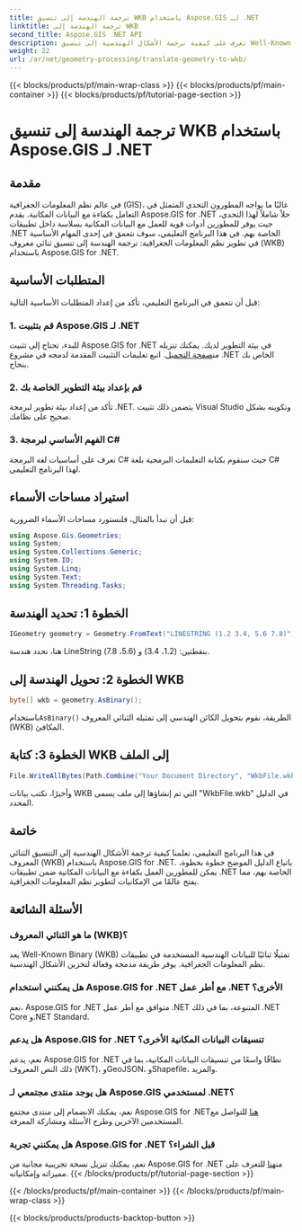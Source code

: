```yaml
---
title: ترجمة الهندسة إلى تنسيق WKB باستخدام Aspose.GIS لـ .NET
linktitle: ترجمة الهندسة إلى WKB
second_title: Aspose.GIS .NET API
description: تعرف على كيفية ترجمة الأشكال الهندسية إلى تنسيق Well-Known Binary (WKB) في تطبيقات .NET باستخدام Aspose.GIS للتعامل السلس مع البيانات المكانية.
weight: 22
url: /ar/net/geometry-processing/translate-geometry-to-wkb/
---
```


{{< blocks/products/pf/main-wrap-class >}}
{{< blocks/products/pf/main-container >}}
{{< blocks/products/pf/tutorial-page-section >}}

# ترجمة الهندسة إلى تنسيق WKB باستخدام Aspose.GIS لـ .NET

## مقدمة
في عالم نظم المعلومات الجغرافية (GIS)، غالبًا ما يواجه المطورون التحدي المتمثل في التعامل بكفاءة مع البيانات المكانية. يقدم Aspose.GIS for .NET حلاً شاملاً لهذا التحدي، حيث يوفر للمطورين أدوات قوية للعمل مع البيانات المكانية بسلاسة داخل تطبيقات .NET الخاصة بهم. في هذا البرنامج التعليمي، سوف نتعمق في إحدى المهام الأساسية في تطوير نظم المعلومات الجغرافية: ترجمة الهندسة إلى تنسيق ثنائي معروف (WKB) باستخدام Aspose.GIS for .NET.
## المتطلبات الأساسية
قبل أن نتعمق في البرنامج التعليمي، تأكد من إعداد المتطلبات الأساسية التالية:
### 1. قم بتثبيت Aspose.GIS لـ .NET
 للبدء، تحتاج إلى تثبيت Aspose.GIS for .NET في بيئة التطوير لديك. يمكنك تنزيله من[صفحة التحميل](https://releases.aspose.com/gis/net/). اتبع تعليمات التثبيت المقدمة لدمجه في مشروع .NET الخاص بك بنجاح.
### 2. قم بإعداد بيئة التطوير الخاصة بك
تأكد من إعداد بيئة تطوير لبرمجة .NET. يتضمن ذلك تثبيت Visual Studio وتكوينه بشكل صحيح على نظامك.
### 3. الفهم الأساسي لبرمجة C#
تعرف على أساسيات لغة البرمجة C# حيث سنقوم بكتابة التعليمات البرمجية بلغة C# لهذا البرنامج التعليمي.

## استيراد مساحات الأسماء
قبل أن نبدأ بالمثال، فلنستورد مساحات الأسماء الضرورية:
```csharp
using Aspose.Gis.Geometries;
using System;
using System.Collections.Generic;
using System.IO;
using System.Linq;
using System.Text;
using System.Threading.Tasks;
```
## الخطوة 1: تحديد الهندسة
```csharp
IGeometry geometry = Geometry.FromText("LINESTRING (1.2 3.4, 5.6 7.8)");
```
هنا، نحدد هندسة LineString بنقطتين: (1.2، 3.4) و (5.6، 7.8).
## الخطوة 2: تحويل الهندسة إلى WKB
```csharp
byte[] wkb = geometry.AsBinary();
```
 باستخدام`AsBinary()` الطريقة، نقوم بتحويل الكائن الهندسي إلى تمثيله الثنائي المعروف (WKB) المكافئ.
## الخطوة 3: كتابة WKB إلى الملف
```csharp
File.WriteAllBytes(Path.Combine("Your Document Directory", "WkbFile.wkb"), wkb);
```
وأخيرًا، نكتب بيانات WKB التي تم إنشاؤها إلى ملف يسمى "WkbFile.wkb" في الدليل المحدد.

## خاتمة
في هذا البرنامج التعليمي، تعلمنا كيفية ترجمة الأشكال الهندسية إلى التنسيق الثنائي المعروف (WKB) باستخدام Aspose.GIS for .NET. باتباع الدليل الموضح خطوة بخطوة، يمكن للمطورين العمل بكفاءة مع البيانات المكانية ضمن تطبيقات .NET الخاصة بهم، مما يفتح عالمًا من الإمكانيات لتطوير نظم المعلومات الجغرافية.
## الأسئلة الشائعة
### ما هو الثنائي المعروف (WKB)؟
يعد Well-Known Binary (WKB) تمثيلًا ثنائيًا للبيانات الهندسية المستخدمة في تطبيقات نظم المعلومات الجغرافية. يوفر طريقة مدمجة وفعالة لتخزين الأشكال الهندسية.
### هل يمكنني استخدام Aspose.GIS for .NET مع أطر عمل .NET الأخرى؟
نعم، Aspose.GIS for .NET متوافق مع أطر عمل .NET المتنوعة، بما في ذلك .NET Core و.NET Standard.
### هل يدعم Aspose.GIS for .NET تنسيقات البيانات المكانية الأخرى؟
نعم، يدعم Aspose.GIS for .NET نطاقًا واسعًا من تنسيقات البيانات المكانية، بما في ذلك النص المعروف (WKT)، وGeoJSON، وShapefile، والمزيد.
### هل يوجد منتدى مجتمعي لـ Aspose.GIS لمستخدمي .NET؟
 نعم، يمكنك الانضمام إلى منتدى مجتمع Aspose.GIS for .NET[هنا](https://forum.aspose.com/c/gis/33) للتواصل مع المستخدمين الآخرين وطرح الأسئلة ومشاركة المعرفة.
### هل يمكنني تجربة Aspose.GIS for .NET قبل الشراء؟
 نعم، يمكنك تنزيل نسخة تجريبية مجانية من Aspose.GIS for .NET من[هنا](https://releases.aspose.com/) للتعرف على مميزاته وإمكانياته.
{{< /blocks/products/pf/tutorial-page-section >}}

{{< /blocks/products/pf/main-container >}}
{{< /blocks/products/pf/main-wrap-class >}}

{{< blocks/products/products-backtop-button >}}
